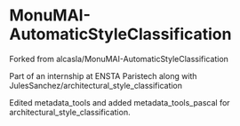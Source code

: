 # MonuMAI-AutomaticStyleClassification

Forked from alcasla/MonuMAI-AutomaticStyleClassification

Part of an internship at ENSTA Paristech along with JulesSanchez/architectural_style_classification

Edited metadata_tools and added metadata_tools_pascal for architectural_style_classification.